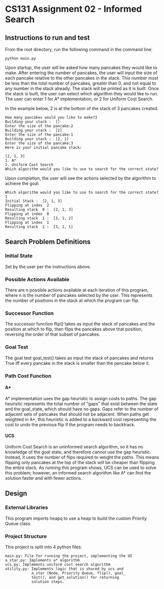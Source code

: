 # CS131 Assignment 02 - Informed Search
## Instructions to run and test
From the root directory, run the following command in the 
command line:
```
python main.py
```
Upon startup, the user will be asked how many pancakes they
would like to make. After entering the number of pancakes, 
the user will input the size of each pancake relative to 
the other pancakes in the stack. This number must be less
than the total number of pancakes, greater than 0, and not
equal to any number in the stack already. The stack will be 
printed as it is built. Once the stack is built, the user 
can select which algorithm they would like to run. The user
can enter 1 for A* implementation, or 2 for Uniform Cost Search.

In the example below, 2 is at the bottom of the stack of 3
pancakes created.
```
How many pancakes would you like to make?3
Building your stack :  []
Enter the size of the pancake:2
Building your stack :  [2]
Enter the size of the pancake:1
Building your stack :  [2, 1]
Enter the size of the pancake:3
Here is your initial pancake stack: 

[2, 1, 3]
1. A*
2. Uniform Cost Search
Which algorithm would you like to use to search for the correct state?

```
Upon completion, the user will see the actions
selected by the algorithm to achieve the goal.
```
Which algorithm would you like to use to search for the correct state?1
Initial Stack :  [2, 1, 3]
Flipping at index  2
Resulting stack  0 :  [2, 1, 3]
Flipping at index  0
Resulting stack  1 :  [3, 1, 2]
Flipping at index  1
Resulting stack  2 :  [3, 2, 1]
```
## Search Problem Definitions
### Initial State
Set by the user per the instructions above.

### Possible Actions Available
There are n possible actions available at each iteration of this program,
where n is the number of pancakes selected by the user. This represents
the number of positions in the stack at which the program can flip.

### Successor Function
The successor function flip() takes as input the stack
of pancakes and the position at which to flip, then flips the pancakes
above that position, reversing the order of that subset of pancakes.

### Goal Test
The goal test goal_test() takes as input the stack of 
pancakes and returns True iff every pancake in the 
stack is smaller than the pancake below it.

### Path Cost Function

#### A*
A* implementation uses the gap heuristic to 
assign costs to paths. The gap heuristic represents
the total number of "gaps" that exist between the 
state and the goal_state, which should have no gaps. 
Gaps refer to the number of adjacent sets of pancakes that 
should not be adjacent. When paths get weighted in A*,
this heuristic is added to a backward cost representing the 
cost to undo the previous flip if the program needs to backtrack.
#### UCS
Uniform Cost Search is an uninformed search algorithm,
so it has no knowledge of the goal state, and therefore
cannot use the gap heuristic. Instead, it uses the
number of flips required to weight the paths. This means
flipping only pancakes at the top of the stack will be
cheaper than flipping the entire stack. As running this
program shows, UCS can be used to solve this problem; however,
an informed search algorithm like A* can find the solution
faster and with fewer actions.

## Design
### External Libraries
This program imports heapq to use a heap to 
build the custom Priority Queue class.
### Project Structure
This project is split into 4 python files:
```
main.py: File for running the project, implementing the UI
a_star.py: Implements a* algorithm
ucs.py: Implements uniform cost search algorithm
utility.py: Implements logic that is shared by ucs and
            a_star (Node, Priority Queue, flip(), goal_
            test(), and get_solution() for returning
            solution steps.
```